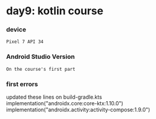 # day9: kotlin course


### device
    Pixel 7 API 34 

### Android Studio Version
    On the course's first part

### first errors
updated these lines on build-gradle.kts
    implementation("androidx.core:core-ktx:1.10.0")
    implementation("androidx.activity:activity-compose:1.9.0")



   